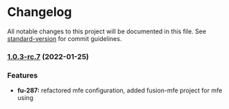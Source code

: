 # Changelog

All notable changes to this project will be documented in this file. See [standard-version](https://github.com/conventional-changelog/standard-version) for commit guidelines.

### [1.0.3-rc.7](https://github.com/ironSource/fusion-ui/compare/v1.0.3-rc.2...v1.0.3-rc.7) (2022-01-25)

### Features

* **fu-287:** refactored mfe configuration, added fusion-mfe project for mfe using
